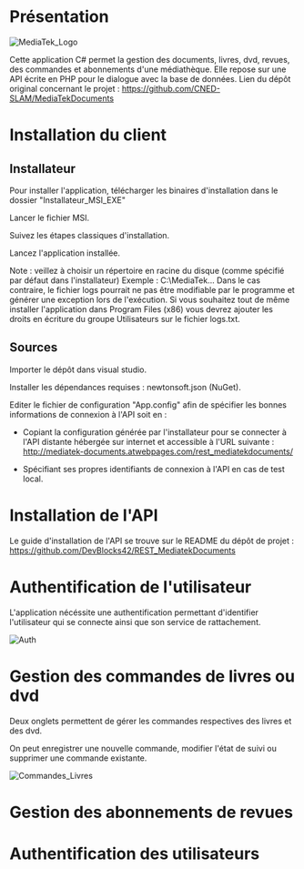 # Présentation

![MediaTek_Logo](https://github.com/user-attachments/assets/3a034b62-2087-406d-a5d2-8a42d5bb3457)


Cette application C# permet la gestion des documents, livres, dvd, revues, des commandes et abonnements d'une médiathèque. Elle repose sur une API écrite en PHP pour le dialogue avec la base de données.
Lien du dépôt original concernant le projet : https://github.com/CNED-SLAM/MediaTekDocuments


# Installation du client

## Installateur 
Pour installer l'application, télécharger les binaires d'installation dans le dossier "Installateur_MSI_EXE"

Lancer le fichier MSI.

Suivez les étapes classiques d'installation.

Lancez l'application installée.

Note : veillez à choisir un répertoire en racine du disque (comme spécifié par défaut dans l'installateur) Exemple : C:\MediaTek\...
Dans le cas contraire, le fichier logs pourrait ne pas être modifiable par le programme et générer une exception lors de l'exécution.
Si vous souhaitez tout de même installer l'application dans Program Files (x86) vous devrez ajouter les droits en écriture du groupe Utilisateurs sur le fichier logs.txt.

## Sources
Importer le dépôt dans visual studio.

Installer les dépendances requises : newtonsoft.json (NuGet).

Editer le fichier de configuration "App.config" afin de spécifier les bonnes informations de connexion à l'API soit en : 

  - Copiant la configuration générée par l'installateur pour se connecter à l'API distante hébergée sur internet et accessible à l'URL suivante : http://mediatek-documents.atwebpages.com/rest_mediatekdocuments/

  - Spécifiant ses propres identifiants de connexion à l'API en cas de test local.

# Installation de l'API 

Le guide d'installation de l'API se trouve sur le README du dépôt de projet : https://github.com/DevBlocks42/REST_MediatekDocuments

# Authentification de l'utilisateur

L'application nécéssite une authentification permettant d'identifier l'utilisateur qui se connecte ainsi que son service de rattachement. 

![Auth](https://github.com/user-attachments/assets/bfe3ebd8-f64c-4f58-a867-8ee568bde54d)


# Gestion des commandes de livres ou dvd 

Deux onglets permettent de gérer les commandes respectives des livres et des dvd.

On peut enregistrer une nouvelle commande, modifier l'état de suivi ou supprimer une commande existante.

![Commandes_Livres](https://github.com/user-attachments/assets/a24b9b8f-92d4-4d1e-94c5-b4b753a2853f)


# Gestion des abonnements de revues

# Authentification des utilisateurs 
